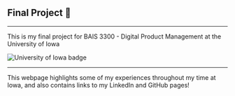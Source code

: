 ## Final Project 🥇

---

This is my final project for BAIS 3300 - Digital Product Management at the University of Iowa 

![University of Iowa badge](https://img.shields.io/static/v1?message=Hawks!!&labelColor=000000&color=FFCD00&label=Go&style=for-the-badge)

---

This webpage highlights some of my experiences throughout my time at Iowa, and also contains links to my LinkedIn and GitHub pages!
